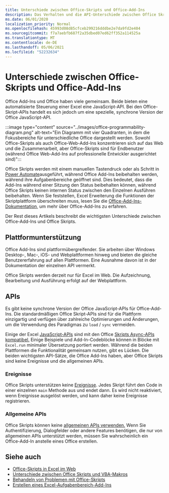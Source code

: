 ```yaml
---
title: Unterschiede zwischen Office-Skripts und Office-Add-Ins
description: Das Verhalten und die API-Unterschiede zwischen Office Skripts und Office Add-Ins.
ms.date: 06/01/2020
localization_priority: Normal
ms.openlocfilehash: 45993d08d85cfceb299216dddbe2e7da9fd2e404
ms.sourcegitcommit: f7a7aebfb687f2a35dbed07ed62ff352a114525a
ms.translationtype: MT
ms.contentlocale: de-DE
ms.lasthandoff: 05/06/2021
ms.locfileid: "52232634"
---
```

# <a name="differences-between-office-scripts-and-office-add-ins"></a>Unterschiede zwischen Office-Skripts und Office-Add-Ins

Office Add-Ins und Office haben viele gemeinsam. Beide bieten eine automatisierte Steuerung einer Excel eine JavaScript-API. Bei den Office-Skript-APIs handelt es sich jedoch um eine spezielle, synchrone Version der Office JavaScript-API.

:::image type="content" source="../images/office-programmability-diagram.png" alt-text="Ein Diagramm mit vier Quadranten, in dem die Fokusbereiche für unterschiedliche Office dargestellt werden. Sowohl Office-Skripts als auch Office-Web-Add-Ins konzentrieren sich auf das Web und die Zusammenarbeit, aber Office-Skripts sind für Endbenutzer (während Office Web-Add-Ins auf professionelle Entwickler ausgerichtet sind)":::

Office Skripts werden mit einem manuellen Tastendruck oder als Schritt in [Power Automate](https://flow.microsoft.com/)ausgeführt, während Office Add-Ins beibehalten werden, während ihre Aufgabenbereiche geöffnet sind. Dies bedeutet, dass die Add-Ins während einer Sitzung den Status beibehalten können, während Office Skripts keinen internen Status zwischen den Einzelnen Ausführen beibehalten. Wenn Sie feststellen, Excel Erweiterung die Funktionen der Skriptplattform überschreiten muss, lesen Sie die [Office-Add-Ins-Dokumentation,](/office/dev/add-ins) um mehr über Office-Add-Ins zu erfahren.

Der Rest dieses Artikels beschreibt die wichtigsten Unterschiede zwischen Office-Add-Ins und Office Skripts.

## <a name="platform-support"></a>Plattformunterstützung

Office Add-Ins sind plattformübergreifender. Sie arbeiten über Windows Desktop-, Mac-, iOS- und Webplattformen hinweg und bieten die gleiche Benutzererfahrung auf allen Plattformen. Eine Ausnahme davon ist in der Dokumentation der einzelnen API vermerkt.

Office Skripts werden derzeit nur für Excel im Web. Die Aufzeichnung, Bearbeitung und Ausführung erfolgt auf der Webplattform.

## <a name="apis"></a>APIs

Es gibt keine synchrone Version der Office JavaScript-APIs für Office-Add-Ins. Die standardmäßigen Office Skript-APIs sind für die Plattform einzigartig und verfügen über zahlreiche Optimierungen und Änderungen, um die Verwendung des Paradigmas zu `load` / `sync` vermeiden.

Einige der Excel [JavaScript-APIs](/javascript/api/excel?view=excel-js-preview&preserve-view=true) sind mit den Office [Skripts Async-APIs kompatibel.](../develop/excel-async-model.md) Einige Beispiele und Add-In-Codeblöcke können in Blöcke mit `Excel.run` minimaler Übersetzung portiert werden. Während die beiden Plattformen die Funktionalität gemeinsam nutzen, gibt es Lücken. Die beiden wichtigsten API-Sätze, die Office Add-Ins haben, aber Office Skripts sind keine Ereignisse und die allgemeinen APIs.

### <a name="events"></a>Ereignisse

Office Skripts unterstützen keine [Ereignisse](/office/dev/add-ins/excel/excel-add-ins-events). Jedes Skript führt den Code in einer einzelnen `main` Methode aus und endet dann. Es wird nicht reaktiviert, wenn Ereignisse ausgelöst werden, und kann daher keine Ereignisse registrieren.

### <a name="common-apis"></a>Allgemeine APIs

Office Skripts können keine [allgemeinen APIs verwenden.](/javascript/api/office) Wenn Sie Authentifizierung, Dialogfelder oder andere Features benötigen, die nur von allgemeinen APIs unterstützt werden, müssen Sie wahrscheinlich ein Office-Add-In anstelle eines Office erstellen.

## <a name="see-also"></a>Siehe auch

- [Office-Skripts in Excel im Web](../overview/excel.md)
- [Unterschiede zwischen Office Skripts und VBA-Makros](vba-differences.md)
- [Behandeln von Problemen mit Office-Skripts](../testing/troubleshooting.md)
- [Erstellen eines Excel-Aufgabenbereich-Add-Ins](/office/dev/add-ins/quickstarts/excel-quickstart-jquery)
